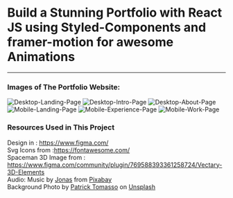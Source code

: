 # Build a Stunning Portfolio with React JS using Styled-Components and framer-motion for awesome Animations

----------------------------------------------------------------------------------------------

### Images of The Portfolio Website:
![Desktop-Landing-Page](https://github.com/AnujTiwari-Student/My-Portfolio/assets/58434371/376b24a5-b64b-4ab9-a63c-06df9c0542e0)
![Desktop-Intro-Page](https://github.com/AnujTiwari-Student/My-Portfolio/assets/58434371/39f4c649-0d79-4818-9d93-f4d6b55b5739)
![Desktop-About-Page](https://github.com/AnujTiwari-Student/My-Portfolio/assets/58434371/7d792ef1-ad8d-470f-b484-b90e6520d19c)
![Mobile-Landing-Page](https://github.com/AnujTiwari-Student/My-Portfolio/assets/58434371/2f0a3266-3ac2-4f56-9e59-71e905a372e7)
![Mobile-Experience-Page](https://github.com/AnujTiwari-Student/My-Portfolio/assets/58434371/d7e98956-93fc-412e-94c8-48d0ab91fdb1)
![Mobile-Work-Page](https://github.com/AnujTiwari-Student/My-Portfolio/assets/58434371/dd34b12b-8987-4390-b66f-e7e924c285fe)


### Resources Used in This Project

Design in : https://www.figma.com/ <br />
Svg Icons from :https://fontawesome.com/  <br />
Spaceman 3D Image from : https://www.figma.com/community/plugin/769588393361258724/Vectary-3D-Elements <br />
Audio: Music by <a href="https://pixabay.com/users/itswatr-12344345/?utm_source=link-attribution&amp;utm_medium=referral&amp;utm_campaign=music&amp;utm_content=1167">Jonas</a> from <a href="https://pixabay.com/music//?utm_source=link-attribution&amp;utm_medium=referral&amp;utm_campaign=music&amp;utm_content=1167">Pixabay</a> <br />
Background Photo by <a href="https://unsplash.com/@impatrickt?utm_source=unsplash&utm_medium=referral&utm_content=creditCopyText">Patrick Tomasso</a> on <a href="https://unsplash.com/s/photos/news-paper?utm_source=unsplash&utm_medium=referral&utm_content=creditCopyText">Unsplash</a>
  



